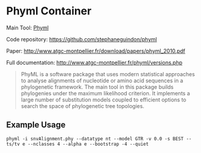 # Phyml Container

Main Tool: [Phyml](https://github.com/stephaneguindon/phyml)

Code repository: https://github.com/stephaneguindon/phyml

Paper: http://www.atgc-montpellier.fr/download/papers/phyml_2010.pdf

Full documentation: http://www.atgc-montpellier.fr/phyml/versions.php

> PhyML is a software package that uses modern statistical approaches to analyse alignments of nucleotide or amino acid sequences in a phylogenetic framework. The main tool in this package builds phylogenies under the maximum likelihood criterion. It implements a large number of substitution models coupled to efficient options to search the space of phylogenetic tree topologies.

## Example Usage

```
phyml -i snvAlignment.phy --datatype nt --model GTR -v 0.0 -s BEST --ts/tv e --nclasses 4 --alpha e --bootstrap -4 --quiet
```
